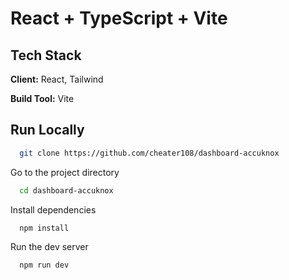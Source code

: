 # React + TypeScript + Vite

## Tech Stack

**Client:** React, Tailwind

**Build Tool:** Vite

## Run Locally

```bash
  git clone https://github.com/cheater108/dashboard-accuknox
```

Go to the project directory

```bash
  cd dashboard-accuknox
```

Install dependencies

```bash
  npm install
```

Run the dev server

```bash
  npm run dev
```
